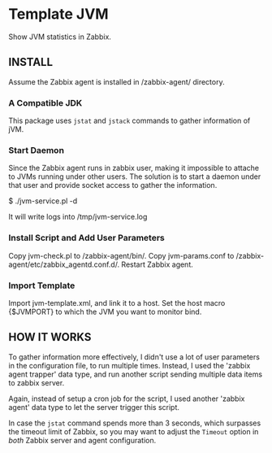 Template JVM
============

Show JVM statistics in Zabbix.

INSTALL
-------

Assume the Zabbix agent is installed in /zabbix-agent/ directory.

### A Compatible JDK

This package uses `jstat` and `jstack` commands to gather information of jVM.

### Start Daemon

Since the Zabbix agent runs in zabbix user, making it impossible to attache to JVMs running under other users. The solution is to start a daemon under that user and provide socket access to gather the information.

$ ./jvm-service.pl -d

It will write logs into /tmp/jvm-service.log

### Install Script and Add User Parameters

Copy jvm-check.pl to /zabbix-agent/bin/. Copy jvm-params.conf to /zabbix-agent/etc/zabbix_agentd.conf.d/. Restart Zabbix agent.

### Import Template

Import jvm-template.xml, and link it to a host. Set the host macro {$JVMPORT} to which the JVM you want to monitor bind.

HOW IT WORKS
------------

To gather information more effectively, I didn't use a lot of user parameters in the configuration file, to run multiple times. Instead, I used the 'zabbix agent trapper' data type, and run another script sending multiple data items to zabbix server.

Again, instead of setup a cron job for the script, I used another 'zabbix agent' data type to let the server trigger this script.

In case the `jstat` command spends more than 3 seconds, which surpasses the timeout limit of Zabbix, so you may want to adjust the `Timeout` option in *both* Zabbix server and agent configuration.

